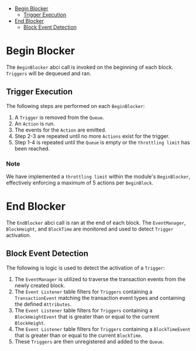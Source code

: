 <!--
order: 6
-->

<!-- TOC 1 2 -->
  - [Begin Blocker](#begin-blocker)
    - [Trigger Execution](#trigger-execution)
  - [End Blocker](#end-blocker)
    - [Block Event Detection](#block-event-detection)

# Begin Blocker

The `BeginBlocker` abci call is invoked on the beginning of each block. `Triggers` will be dequeued and ran.

## Trigger Execution

The following steps are performed on each `BeginBlocker`:
1. A `Trigger` is removed from the `Queue`.
2. An `Action` is run.
3. The events for the `Action` are emitted.
4. Step 2-3 are repeated until no more `Actions` exist for the trigger.
5. Step 1-4 is repeated until the `Queue` is empty or the `throttling limit` has been reached.

### Note

We have implemented a `throttling limit` within the module's `BeginBlocker`, effectively enforcing a maximum of 5 actions per `BeginBlock`.

# End Blocker

The `EndBlocker` abci call is ran at the end of each block. The `EventManager`, `BlockHeight`, and `BlockTime` are monitored and used to detect `Trigger` activation.

## Block Event Detection

The following is logic is used to detect the activation of a `Trigger`:
1. The `EventManager` is utilized to traverse the transaction events from the newly created block.
2. The `Event Listener` table filters for `Triggers` containing a `TransactionEvent` matching the transaction event types and containing the defined `Attributes`.
3. The `Event Listener` table filters for `Triggers` containing a `BlockHeightEvent` that is greater than or equal to the current `BlockHeight`.
4. The `Event Listener` table filters for `Triggers` containing a `BlockTimeEvent` that is greater than or equal to the current `BlockTime`.
5. These `Triggers` are then unregistered and added to the `Queue`.
